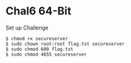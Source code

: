 # Chal6 64-Bit

Set up Challenge

```
$ chmod +x secureserver
$ sudo chown root:root flag.txt secureserver
$ sudo chmod 600 flag.txt
$ sudo chmod 4655 secureserver
```
